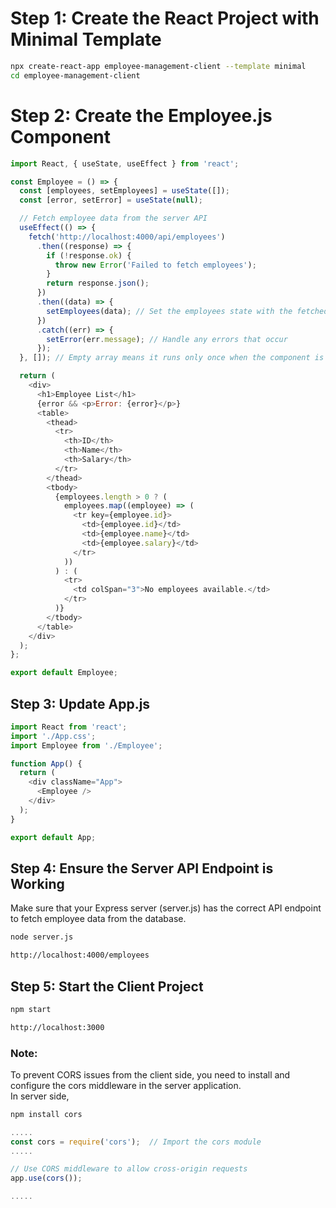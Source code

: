 # Step 1: Create the React Project with Minimal Template
```bash
npx create-react-app employee-management-client --template minimal
cd employee-management-client
```

# Step 2: Create the Employee.js Component
```js
import React, { useState, useEffect } from 'react';

const Employee = () => {
  const [employees, setEmployees] = useState([]);
  const [error, setError] = useState(null);

  // Fetch employee data from the server API
  useEffect(() => {
    fetch('http://localhost:4000/api/employees')
      .then((response) => {
        if (!response.ok) {
          throw new Error('Failed to fetch employees');
        }
        return response.json();
      })
      .then((data) => {
        setEmployees(data); // Set the employees state with the fetched data
      })
      .catch((err) => {
        setError(err.message); // Handle any errors that occur
      });
  }, []); // Empty array means it runs only once when the component is mounted

  return (
    <div>
      <h1>Employee List</h1>
      {error && <p>Error: {error}</p>}
      <table>
        <thead>
          <tr>
            <th>ID</th>
            <th>Name</th>
            <th>Salary</th>
          </tr>
        </thead>
        <tbody>
          {employees.length > 0 ? (
            employees.map((employee) => (
              <tr key={employee.id}>
                <td>{employee.id}</td>
                <td>{employee.name}</td>
                <td>{employee.salary}</td>
              </tr>
            ))
          ) : (
            <tr>
              <td colSpan="3">No employees available.</td>
            </tr>
          )}
        </tbody>
      </table>
    </div>
  );
};

export default Employee;
```

## Step 3: Update App.js
```js
import React from 'react';
import './App.css';
import Employee from './Employee';

function App() {
  return (
    <div className="App">
      <Employee />
    </div>
  );
}

export default App;

```

## Step 4: Ensure the Server API Endpoint is Working
Make sure that your Express server (server.js) has the correct API endpoint to fetch employee data from the database.  
```bash
node server.js
```
```bash
http://localhost:4000/employees
```

## Step 5: Start the Client Project
```bash
npm start
```
```bash
http://localhost:3000
```

### Note:
To prevent CORS issues from the client side, you need to install and configure the cors middleware in the server application.  
In server side, 
```bash
npm install cors
```

```js
.....
const cors = require('cors');  // Import the cors module
.....

// Use CORS middleware to allow cross-origin requests
app.use(cors());

.....

```
